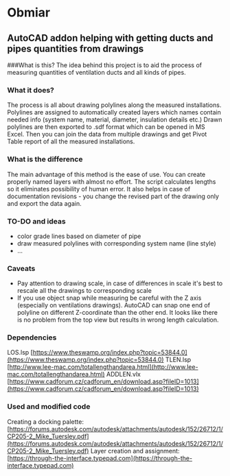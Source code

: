 # Obmiar
## AutoCAD addon helping with getting ducts and pipes quantities from drawings

###What is this?
The idea behind this project is to aid the process of measuring quantities of ventilation ducts and all kinds of pipes. 

### What it does?
The process is all about drawing polylines along the measured installations. Polylines are assigned to automatically created layers which names contain needed info (system name, material, diameter, insulation details etc.)
Drawn polylines are then exported to .sdf format which can be opened in MS Excel. Then you can join the data from multiple drawings and get Pivot Table report of all the measured installations.

### What is the difference
The main advantage of this method is the ease of use. You can create properly named layers with almost no effort. The script calculates lengths so it eliminates possibility of human error. It also helps in case of documentation revisions - you change the revised part of the drawing only and export the data again.

### TO-DO and ideas
* color grade lines based on diameter of pipe
* draw measured polylines with corresponding system name (line style)
* ...

### Caveats 
* Pay attention to drawing scale, in case of differences in scale it's best to rescale all the drawings to corresponding scale
* If you use object snap while measuring be careful with the Z axis (especially on ventilations drawings). AutoCAD can snap one end of polyline on different Z-coordinate than the other end. It looks like there is no problem from the top view but results in wrong length calculation.

### Dependencies
LOS.lsp [https://www.theswamp.org/index.php?topic=53844.0](https://www.theswamp.org/index.php?topic=53844.0)
TLEN.lsp [http://www.lee-mac.com/totallengthandarea.html](http://www.lee-mac.com/totallengthandarea.html)
ADDLEN.vlx [https://www.cadforum.cz/cadforum_en/download.asp?fileID=1013](https://www.cadforum.cz/cadforum_en/download.asp?fileID=1013)

### Used and modified code
Creating a docking palette: [https://forums.autodesk.com/autodesk/attachments/autodesk/152/26712/1/CP205-2_Mike_Tuersley.pdf](https://forums.autodesk.com/autodesk/attachments/autodesk/152/26712/1/CP205-2_Mike_Tuersley.pdf)
Layer creation and assignment: [https://through-the-interface.typepad.com](https://through-the-interface.typepad.com)